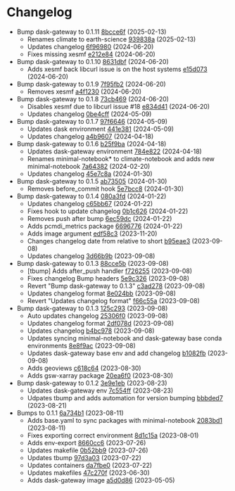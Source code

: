 # Changelog
- Bump dask-gateway to 0.1.11 [8bcce6f](https://github.com/esgf-nimbus/nimbus/commit/8bcce6f) (2025-02-13)
  - Renames climate to earth-science [939838a](https://github.com/esgf-nimbus/nimbus/commit/939838a) (2025-02-13)
  - Updates changelog [6f96980](https://github.com/esgf-nimbus/nimbus/commit/6f96980) (2024-06-20)
  - Fixes missing xesmf [e212e84](https://github.com/esgf-nimbus/nimbus/commit/e212e84) (2024-06-20)
- Bump dask-gateway to 0.1.10 [8631dbf](https://github.com/esgf-nimbus/nimbus/commit/8631dbf) (2024-06-20)
  - Adds xesmf back libcurl issue is on the host systems [e15d073](https://github.com/esgf-nimbus/nimbus/commit/e15d073) (2024-06-20)
- Bump dask-gateway to 0.1.9 [7f95fb2](https://github.com/esgf-nimbus/nimbus/commit/7f95fb2) (2024-06-20)
  - Removes xesmf [a4f1230](https://github.com/esgf-nimbus/nimbus/commit/a4f1230) (2024-06-20)
- Bump dask-gateway to 0.1.8 [73cb469](https://github.com/esgf-nimbus/nimbus/commit/73cb469) (2024-06-20)
  - Disables xesmf due to libcurl issue #18 [e834d41](https://github.com/esgf-nimbus/nimbus/commit/e834d41) (2024-06-20)
  - Updates changelog [0be4cff](https://github.com/esgf-nimbus/nimbus/commit/0be4cff) (2024-05-09)
- Bump dask-gateway to 0.1.7 [97f6646](https://github.com/esgf-nimbus/nimbus/commit/97f6646) (2024-05-09)
  - Updates dask environment [441e381](https://github.com/esgf-nimbus/nimbus/commit/441e381) (2024-05-09)
  - Updates changelog [a4b9607](https://github.com/esgf-nimbus/nimbus/commit/a4b9607) (2024-04-18)
- Bump dask-gateway to 0.1.6 [b25f9ba](https://github.com/esgf-nimbus/nimbus/commit/b25f9ba) (2024-04-18)
  - Updates dask-gateway environment [784e822](https://github.com/esgf-nimbus/nimbus/commit/784e822) (2024-04-18)
  - Renames minimal-notebook* to climate-notebook and adds new minimal-notebook [7a64382](https://github.com/esgf-nimbus/nimbus/commit/7a64382) (2024-02-20)
  - Updates changelog [45e7c8a](https://github.com/esgf-nimbus/nimbus/commit/45e7c8a) (2024-01-30)
- Bump dask-gateway to 0.1.5 [ab73505](https://github.com/esgf-nimbus/nimbus/commit/ab73505) (2024-01-30)
  - Removes before_commit hook [5e7bcc8](https://github.com/esgf-nimbus/nimbus/commit/5e7bcc8) (2024-01-30)
- Bump dask-gateway to 0.1.4 [080a3fd](https://github.com/esgf-nimbus/nimbus/commit/080a3fd) (2024-01-22)
  - Updates changelog [c65bb67](https://github.com/esgf-nimbus/nimbus/commit/c65bb67) (2024-01-22)
  - Fixes hook to update changelog [0b1c626](https://github.com/esgf-nimbus/nimbus/commit/0b1c626) (2024-01-22)
  - Removes push after bump [6ec59dc](https://github.com/esgf-nimbus/nimbus/commit/6ec59dc) (2024-01-22)
  - Adds pcmdi_metrics package [6696776](https://github.com/esgf-nimbus/nimbus/commit/6696776) (2024-01-22)
  - Adds image argument [edf58c3](https://github.com/esgf-nimbus/nimbus/commit/edf58c3) (2023-11-20)
  - Changes changelog date from relative to short [b95eae3](https://github.com/esgf-nimbus/nimbus/commit/b95eae3) (2023-09-08)
  - Updates changelog [3d66b9b](https://github.com/esgf-nimbus/nimbus/commit/3d66b9b) (2023-09-08)
- Bump dask-gateway to 0.1.3 [88cce5b](https://github.com/esgf-nimbus/nimbus/commit/88cce5b) (2023-09-08)
  - [tbump] Adds after_push handler [f726255](https://github.com/esgf-nimbus/nimbus/commit/f726255) (2023-09-08)
  - Fixes changelog Bump headers [5e9c326](https://github.com/esgf-nimbus/nimbus/commit/5e9c326) (2023-09-08)
  - Revert "Bump dask-gateway to 0.1.3" [c3ad278](https://github.com/esgf-nimbus/nimbus/commit/c3ad278) (2023-09-08)
  - Updates changelog format [8e024bb](https://github.com/esgf-nimbus/nimbus/commit/8e024bb) (2023-09-08)
  - Revert "Updates changelog format" [f66c55a](https://github.com/esgf-nimbus/nimbus/commit/f66c55a) (2023-09-08)
- Bump dask-gateway to 0.1.3 [125c293](https://github.com/esgf-nimbus/nimbus/commit/125c293) (2023-09-08)
  - Auto updates changelog [25306f0](https://github.com/esgf-nimbus/nimbus/commit/25306f0) (2023-09-08)
  - Updates changelog format [2df078d](https://github.com/esgf-nimbus/nimbus/commit/2df078d) (2023-09-08)
  - Updates changelog [b4bc978](https://github.com/esgf-nimbus/nimbus/commit/b4bc978) (2023-09-08)
  - Updates syncing minimal-notebook and dask-gateway base conda environments [8e8f9ac](https://github.com/esgf-nimbus/nimbus/commit/8e8f9ac) (2023-09-08)
  - Updates dask-gateway base env and add changelog [b1082fb](https://github.com/esgf-nimbus/nimbus/commit/b1082fb) (2023-09-08)
  - Adds geoviews [c618c64](https://github.com/esgf-nimbus/nimbus/commit/c618c64) (2023-08-30)
  - Adds gsw-xarray package [20ea6f0](https://github.com/esgf-nimbus/nimbus/commit/20ea6f0) (2023-08-30)
- Bump dask-gateway to 0.1.2 [3e9e1eb](https://github.com/esgf-nimbus/nimbus/commit/3e9e1eb) (2023-08-23)
  - Updates dask-gateway env [7c554ff](https://github.com/esgf-nimbus/nimbus/commit/7c554ff) (2023-08-23)
  - Udpates tbump and adds automation for version bumping [bbbded7](https://github.com/esgf-nimbus/nimbus/commit/bbbded7) (2023-08-21)
- Bumps to 0.1.1 [6a734b1](https://github.com/esgf-nimbus/nimbus/commit/6a734b1) (2023-08-11)
  - Adds base.yaml to sync packages with minimal-notebook [2083bd1](https://github.com/esgf-nimbus/nimbus/commit/2083bd1) (2023-08-11)
  - Fixes exporting correct environment [8d1c15a](https://github.com/esgf-nimbus/nimbus/commit/8d1c15a) (2023-08-01)
  - Adds env-export [8660cc6](https://github.com/esgf-nimbus/nimbus/commit/8660cc6) (2023-07-26)
  - Updates makefile [0b52bb9](https://github.com/esgf-nimbus/nimbus/commit/0b52bb9) (2023-07-26)
  - Updates tbump [97d3a03](https://github.com/esgf-nimbus/nimbus/commit/97d3a03) (2023-07-22)
  - Updates containers [da7fbe0](https://github.com/esgf-nimbus/nimbus/commit/da7fbe0) (2023-07-22)
  - Updates makefiles [47c270f](https://github.com/esgf-nimbus/nimbus/commit/47c270f) (2023-06-30)
  - Adds dask-gateway image [a5d0d86](https://github.com/esgf-nimbus/nimbus/commit/a5d0d86) (2023-05-05)

